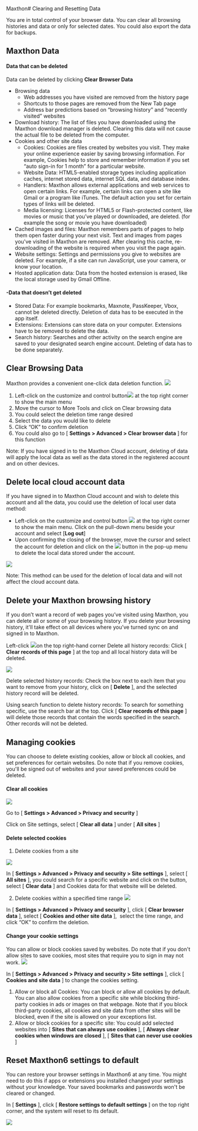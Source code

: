 Maxthon# Clearing and Resetting Data

You are in total control of your browser data. You can clear all browsing histories and data or only for selected dates. You could also export the data for backups.

## Maxthon Data

#### **Data that can be deleted**

Data can be deleted by clicking **Clear Browser Data**

* Browsing data
    * Web addresses you have visited are removed from the history page
    * Shortcuts to those pages are removed from the New Tab page
    * Address bar predictions based on “browsing history” and “recently visited” websites
* Download history: The list of files you have downloaded using the Maxthon download manager is deleted. Clearing this data will not cause the actual file to be deleted from the computer.
* Cookies and other site data
    * Cookies: Cookies are files created by websites you visit. They make your online experience easier by saving browsing information. For example, Cookies help to store and remember information if you set “auto sign-in for 1 month” for a particular website.
    * Website Data: HTML5-enabled storage types including application caches, internet stored data, internet SQL data, and database index.
    * Handlers: Maxthon allows external applications and web services to open certain links. For example, certain links can open a site like Gmail or a program like iTunes. The default action you set for certain types of links will be deleted.
    * Media licensing: Licenses for HTML5 or Flash-protected content, like movies or music that you’ve played or downloaded, are deleted. (for example the song or movie you have downloaded)
* Cached images and files: Maxthon remembers parts of pages to help them open faster during your next visit. Text and images from pages you've visited in Maxthon are removed. After clearing this cache, re-downloading of the website is required when you visit the page again.
* Website settings: Settings and permissions you give to websites are deleted. For example, if a site can run JavaScript, use your camera, or know your location.
* Hosted application data: Data from the hosted extension is erased, like the local storage used by Gmail Offline.

#### -Data that doesn’t get deleted

* Stored Data: For example bookmarks, Maxnote, PassKeeper, Vbox, cannot be deleted directly. Deletion of data has to be executed in the app itself.
* Extensions: Extensions can store data on your computer. Extensions have to be removed to delete the data.
* Search history: Searches and other activity on the search engine are saved to your designated search engine account. Deleting of data has to be done separately. 

## Clear Browsing Data

Maxthon provides a convenient one-click data deletion function.
![](images/03-00.png)

1. Left-click on the customize and control button![](zh/images/03-2.png) at the top right corner to show the main menu
2. Move the cursor to More Tools and click on Clear browsing data
3. You could select the deletion time range desired
4. Select the data you would like to delete
5. Click “OK” to confirm deletion
6. You could also go to [ **Settings > Advanced > Clear browser data** ] for this function

Note: If you have signed in to the Maxthon Cloud account, deleting of data will apply the local data as well as the data stored in the registered account and on other devices.


## Delete local cloud account data

If you have signed in to Maxthon Cloud account and wish to delete this account and all the data, you could use the deletion of local user data method:

* Left-click on the customize and control button ![](zh/images/03-2.png) at the top right corner to show the main menu. Click on the pull-down menu beside your account and select [**Log out**]
* Upon confirming the closing of the browser, move the cursor and select the account for deletion and click on the ![](zh/images/03-4png) button in the pop-up menu to delete the local data stored under the account.

![](images/03-01.png)

Note: This method can be used for the deletion of local data and will not affect the cloud account data.

## Delete your Maxthon browsing history

If you don’t want a record of web pages you’ve visited using Maxthon, you can delete all or some of your browsing history. If you delete your browsing history, it'll take effect on all devices where you’ve turned sync on and signed in to Maxthon.

Left-click ![](zh/images/03-2.png)on the top right-hand corner Delete all history records: Click [ **Clear records of this page** ] at the top and all local history data will be deleted.

![](images/03-02.png)

Delete selected history records: Check the box next to each item that you want to remove from your history, click on [ **Delete** ], and the selected history record will be deleted.

Using search function to delete history records: To search for something specific, use the search bar at the top. Click [ **Clear records of this page** ] will delete those records that contain the words specified in the search. Other records will not be deleted.

## Managing cookies

You can choose to delete existing cookies, allow or block all cookies, and set preferences for certain websites. Do note that if you remove cookies, you'll be signed out of websites and your saved preferences could be deleted.

#### Clear all cookies

![](images/03-03.png)

Go to [ **Settings > Advanced > Privacy and security** ]

Click on Site settings, select [ **Clear all data** ] under [ **All sites** ]


#### Delete selected cookies

1. Delete cookies from a site

![](images/03-04.png)

In [ **Settings > Advanced > Privacy and security > Site settings** ], select [ **All sites** ], you could search for a specific website and click on the button, select [ **Clear data** ] and Cookies data for that website will be deleted.


2. Delete cookies within a specified time range
![](images/03-05.png)

In [ **Settings > Advanced > Privacy and security** ], click [ **Clear browser data** ], select [ **Cookies and other site data** ],  select the time range, and click “OK” to confirm the deletion.

#### Change your cookie settings

You can allow or block cookies saved by websites. Do note that if you don't allow sites to save cookies, most sites that require you to sign in may not work.
![](images/03-06.png)

In [ **Settings > Advanced > Privacy and security > Site settings** ], click [ **Cookies and site data** ] to change the cookies setting.

1. Allow or block all Cookies: You can block or allow all cookies by default. You can also allow cookies from a specific site while blocking third-party cookies in ads or images on that webpage. Note that if you block third-party cookies, all cookies and site data from other sites will be blocked, even if the site is allowed on your exceptions list.
2. Allow or block cookies for a specific site: You could add selected websites into [ **Sites that can always use cookies** ], [ **Always clear cookies when windows are closed** ], [ **Sites that can never use cookies** ]

## Reset Maxthon6 settings to default

You can restore your browser settings in Maxthon6 at any time. You might need to do this if apps or extensions you installed changed your settings without your knowledge. Your saved bookmarks and passwords won't be cleared or changed.

In [ **Settings** ], click [ **Restore settings to default settings** ] on the top right corner, and the system will reset to its default.

![](images/03-07.png)